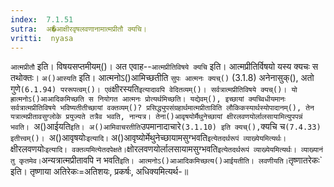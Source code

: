 ```yaml
---
index:  7.1.51
sutra:  अ�आक्षीरवृषलवणानामात्मप्रीतौ क्यचि।
vritti:  nyasa
---
```


`आत्मप्रीतौ` इति। विषयसप्तमीयम्()। अत एवाह--`आत्मप्रीतिविषये क्यचि` इति। आत्मप्रीतिर्विषयो यस्य क्यचः स तथोक्तः। `अ()आस्यति` इति। आत्मनोऽ()आमिच्छतीति `सुपः आत्मनः क्यच्()` (3.1.8) अनेनासुक्(), अतो गुणे` (6.1.94) पररूपत्वम्()। एवं `क्षीरस्यति` इत्यादावपि वेदितव्यम्()। सर्वत्रात्मप्रीतिविषये क्यच्()। यो ह्रात्मनोऽ()आआदिकमिच्छति स नियोगत आत्मनः प्रोत्यर्थमिच्छति। यद्येवम्(), इच्छायां क्यच्विधीयमानः सर्वत्रात्मप्रीतिविषये भविष्यतीतीच्छायां वक्तव्यम्()? प्रसिद्ध्युपसंग्रहार्थमात्मप्रीताविति लौकिकस्यार्थस्योपादानम्(), तेन यत्रात्मप्रीतावसुग्लोके प्रयुज्यते तत्रैव भवति, नान्यत्र। तेना()आवृषयोर्मैथुनेच्छायां क्षीरलवणयोर्लालसायामित्युपपन्नं भवति। 
`अ()आईयति` इति। अ()आमिवाचरतीति `उपमानादाचारे` (3.1.10) इति क्यच्(), `क्यचि च` (7.4.33) इतीत्त्वम्()। 
`अ()आवृषयोः` इत्यादि। `	अ()आवृष्योर्मेथुनेच्छायामसुग्भवति` इत्येतदर्थरूपं व्याख्येयमित्यर्थः। 
`क्षीरलवणयोः` इत्यादि। वक्तव्यमित्येतदपेक्षते। `क्षोरलवणयोर्लालसायामसुग्भवति` इत्येतदर्थरूपं व्याख्येयमित्यर्थः। व्याख्यानं तु कृतमेव। `अन्यत्रात्मप्रीतावपि न भवति` इति। आत्मनोऽ()आआदिकमिच्छत्य()आईयतीति। लवणीयति। `तृष्णातरेकः` इति। तृष्णाया अतिरेकः=अतिशयः, प्रकर्षः, अधिक्यमित्यर्थ-॥
